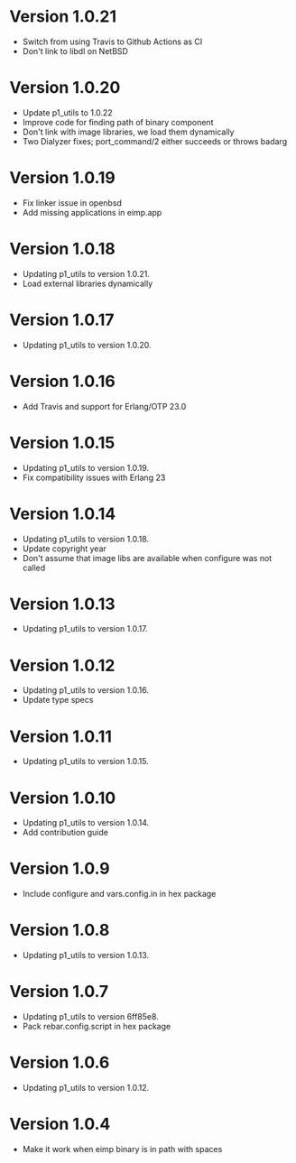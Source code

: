 # Version 1.0.21

* Switch from using Travis to Github Actions as CI
* Don't link to libdl on NetBSD

# Version 1.0.20

* Update p1_utils to 1.0.22
* Improve code for finding path of binary component
* Don't link with image libraries, we load them dynamically
* Two Dialyzer fixes; port_command/2 either succeeds or throws badarg

# Version 1.0.19

* Fix linker issue in openbsd
* Add missing applications in eimp.app

# Version 1.0.18

* Updating p1_utils to version 1.0.21.
* Load external libraries dynamically

# Version 1.0.17

* Updating p1_utils to version 1.0.20.

# Version 1.0.16

* Add Travis and support for Erlang/OTP 23.0

# Version 1.0.15

* Updating p1_utils to version 1.0.19.
* Fix compatibility issues with Erlang 23

# Version 1.0.14

* Updating p1_utils to version 1.0.18.
* Update copyright year
* Don't assume that image libs are available when configure was not called

# Version 1.0.13

* Updating p1_utils to version 1.0.17.

# Version 1.0.12

* Updating p1_utils to version 1.0.16.
* Update type specs

# Version 1.0.11

* Updating p1_utils to version 1.0.15.

# Version 1.0.10

* Updating p1_utils to version 1.0.14.
* Add contribution guide

# Version 1.0.9

* Include configure and vars.config.in in hex package

# Version 1.0.8

* Updating p1_utils to version 1.0.13.

# Version 1.0.7

* Updating p1_utils to version 6ff85e8.
* Pack rebar.config.script in hex package

# Version 1.0.6

* Updating p1_utils to version 1.0.12.

# Version 1.0.4

* Make it work when eimp binary is in path with spaces

